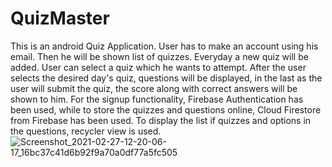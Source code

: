 # QuizMaster
This is an android Quiz Application. User has to make an account using his email. Then he will be shown list of quizzes. Everyday a new quiz will be added. User can select a quiz which he wants to attempt. After the user selects the desired day's quiz, questions will be displayed, in the last as the user will submit the quiz, the score along with correct answers will be shown to him. For the signup functionality, Firebase Authentication has been used, while to store the quizzes and questions online, Cloud Firestore from Firebase has been used. To display the list if quizzes and options in the questions, recycler view is used.
![Screenshot_2021-02-27-12-20-06-17_16bc37c41d6b92f9a70a0df77a5fc505](https://user-images.githubusercontent.com/65886368/109378573-9cee8800-78f9-11eb-842f-3b789f6d11d2.jpg)

